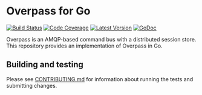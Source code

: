 # Overpass for Go

[![Build Status](http://img.shields.io/travis/over-pass/overpass-go/master.svg?style=flat-square)](https://travis-ci.org/over-pass/overpass-go)
[![Code Coverage](https://img.shields.io/codecov/c/github/over-pass/overpass-go/master.svg?style=flat-square)](https://codecov.io/github/over-pass/overpass-go)
[![Latest Version](https://img.shields.io/github/tag/over-pass/overpass-go.svg?style=flat-square&label=semver)](https://semver.org)
[![GoDoc](https://godoc.org/github.com/over-pass/overpass-go?status.svg)](https://godoc.org/github.com/over-pass/overpass-go)

Overpass is an AMQP-based command bus with a distributed session store. This
repository provides an implementation of Overpass in Go.

## Building and testing

Please see [CONTRIBUTING.md](.github/CONTRIBUTING.md) for information about
running the tests and submitting changes.
